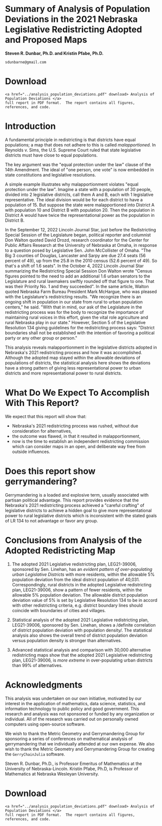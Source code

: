 Summary of Analysis of Population Deviations in the 2021 Nebraska Legislative Redistricting Adopted and Proposed Maps
==========================================================================================================

**Steven R. Dunbar, Ph.D. and Kristin Pfabe, Ph.D.**

`sdunbarne@gmail.com`

# Download

~~~
<a href="../analysis_population_deviations.pdf" download> Analysis of Population Deviations </a>
full report in PDF format.  The report contains all figures, references, and code.
~~~

# Introduction

A fundamental principle in redistricting is that districts have equal
populations; a map that does not adhere to this is called
*malapportioned*. In Reynolds v. Sims, the U.S. Supreme Court ruled that
state legislative districts must have close to equal populations.

The key argument was the "equal protection under the law" clause of the
14th Amendment. The ideal of "one person, one vote" is now embedded in
state constitutions and legislative resolutions.

A simple example illustrates why malapportionment violates "equal
protection under the law". Imagine a state with a population of 30
people, divided into 2 legislative districts, call them A and B, each
with 1 legislative representative. The ideal division would be for each
district to have a population of 15. But suppose the state were
malapportioned into District A with population 10 and District B with
population 20. Then the population in District A would have twice the
representational power as the population in District B.

In the September 12, 2022 Lincoln Journal Star, just before the
Redistricting Special Session of the Legislature began, political
reporter and columnist Don Walton quoted David Drozd, research
coordinator for the Center for Public Affairs Research at the University
of Nebraska at Omaha, in response to a question posed by Legislative
Sen. John McCollister of Omaha. "The Big 3 counties of Douglas,
Lancaster and Sarpy are due 27.4 seats (56 percent of 49), up from the
25.8 in the 2010 census (52.6 percent of 49). So that's a shift of 1.6
seats". In the October 4, 2022
Lincoln Journal Star summarizing the Redistricting Special Session Don
Walton wrote "Census figures pointed to the need to add an additional
1.6 urban senators to the Legislature and rural lawmakers swiftly
rounded off that figure to one. That was their Priority No. 1 and they
succeeded". In the same article,
Walton quoted Nebraska Farm Bureau President Mark McHargue, who was
pleased with the Legislature's redistricting results. "We recognize
there is an ongoing shift in population in our state from rural to urban
population centers," he said. "With that in mind, our ask of the
Legislature in the redistricting process was for the body to recognize
the importance of maintaining rural voices in this effort, given the
vital role agriculture and rural Nebraska play in our state." However,
Section 5 of the Legislative Resolution 134 giving guidelines for the
redistricting process says: "District boundaries shall not be
established with the intention of favoring a political party or any
other group or person."

This analysis reveals malapportionment in the legislative districts
adopted in Nebraska's 2021 redistricting process and how it was
accomplished. Although the adopted map stayed within the allowable
deviations of populations of districts, the statistical analysis here
shows the deviations have a strong pattern of giving less
representational power to urban districts and more representational
power to rural districts.

# What Do We Expect To Accomplish With This Report?

We expect that this report will show that:

-   Nebraska's 2021 redistricting process was rushed, without due
    consideration for alternatives,
-   the outcome was flawed, in that it resulted in malapportionment,
-   now is the time to establish an independent redistricting commission
    which can consider maps in an open, and deliberate way free from
    outside influences.

# Does this report show gerrymandering?

Gerrymandering is a loaded and explosive term, usually associated with
partisan political advantage. This report provides evidence that the
Nebraska's 2021 redistricting process achieved a "careful crafting" of
legislative districts to achieve a hidden goal to give more
representational power to rural legislative districts which is
inconsistent with the stated goals of LR 134 to not advantage or favor
any group.

# Conclusions from Analysis of the Adopted Redistricting Map

1.  The adopted 2021 Legislative redistricting plan, LEG21-39006,
    sponsored by Sen. Linehan, has an *evident pattern of over-populating urban
    Legislative Districts* with more residents, within the allowable 5%
    population deviation from the ideal district population of 40,031.
    Correspondingly, rural districts in the adopted Legislative
    redistricting plan, LEG21-39006, show a pattern of fewer residents,
    within the allowable 5% population deviation. The allowable district
    population deviation value of 5% is set by Legislative Resolution
    134 to be in accord with other redistricting criteria, e.g. district
    boundary lines should coincide with boundaries of cities and
    villages.

2.  Statistical analysis of the adopted 2021 Legislative redistricting
    plan, LEG21-39006, sponsored by Sen. Linehan, shows a /definite
    correlation of district population deviation with population
    density/. The statistical analysis also shows the overall trend of
    district population deviation versus population density is stronger
    than alternatives. 

3.  Advanced statistical analysis and comparison with
    30,000 alternative redistricting maps show that the adopted 2021
    Legislative redistricting plan, LEG21-39006, is *more extreme* in
    over-populating urban districts than 99% of alternatives. 

# Acknowledgments

This analysis was undertaken on our own initiative, motivated by our
interest in the application of mathematics, data science, statistics,
and information technology to public policy and good government. This
research and analysis was not sponsored or funded by any organization or
individual. All of the research was carried out on personally owned
computers using open-source software.

We wish to thank the Metric Geometry and Gerrymandering Group for
sponsoring a series of conferences on mathematical analysis of
gerrymandering that we individually attended at our own expense. We also
wish to thank the Metric Geometry and Gerrymandering Group for creating
the `GerryChainJulia` software.

Steven R. Dunbar, Ph.D., is Professor Emeritus of Mathematics at the
University of Nebraska-Lincoln. Kristin Pfabe, Ph.D, is Professor of
Mathematics at Nebraska Wesleyan University.

# Download
~~~
<a href="../analysis_population_deviations.pdf" download> Analysis of Population Deviations </a>
full report in PDF format.  The report contains all figures, references, and code.
~~~
